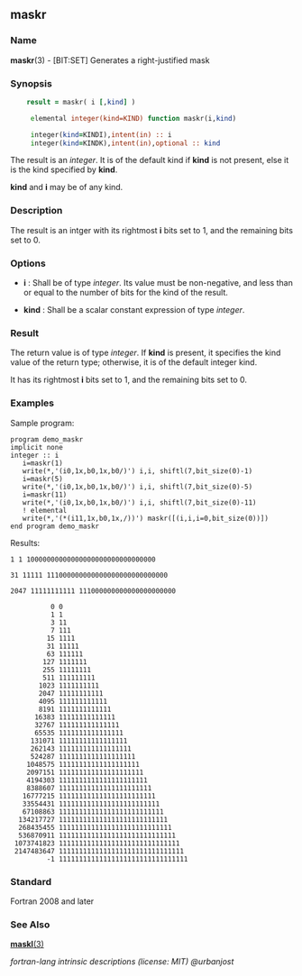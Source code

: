 ## maskr

### **Name**

**maskr**(3) - \[BIT:SET\] Generates a right-justified mask

### **Synopsis**
```fortran
    result = maskr( i [,kind] )
```
```fortran
     elemental integer(kind=KIND) function maskr(i,kind)

     integer(kind=KINDI),intent(in) :: i
     integer(kind=KINDK),intent(in),optional :: kind
```
The result is an _integer_. It is of the default kind if **kind**
is not present, else it is the kind specified by **kind**.

**kind** and **i** may be of any kind.

### **Description**

The result  is an intger with its rightmost **i** bits set to 1, and the
remaining bits set to 0.

### **Options**

- **i**
  : Shall be of type _integer_.
  Its value must be non-negative, and less than or equal to the
  number of bits for the kind of the result.

- **kind**
  : Shall be a scalar constant expression of type _integer_.

### **Result**

The return value is of type _integer_. If **kind** is present, it
specifies the kind value of the return type; otherwise, it is of the
default integer kind.

It has its rightmost **i** bits set to 1, and the remaining bits set to 0.

### **Examples**

Sample program:
```fortrqn
program demo_maskr
implicit none
integer :: i
   i=maskr(1)
   write(*,'(i0,1x,b0,1x,b0/)') i,i, shiftl(7,bit_size(0)-1)
   i=maskr(5)
   write(*,'(i0,1x,b0,1x,b0/)') i,i, shiftl(7,bit_size(0)-5)
   i=maskr(11)
   write(*,'(i0,1x,b0,1x,b0/)') i,i, shiftl(7,bit_size(0)-11)
   ! elemental
   write(*,'(*(i11,1x,b0,1x,/))') maskr([(i,i,i=0,bit_size(0))])
end program demo_maskr
```
Results:
```text
1 1 10000000000000000000000000000000

31 11111 111000000000000000000000000000

2047 11111111111 111000000000000000000000

          0 0
          1 1
          3 11
          7 111
         15 1111
         31 11111
         63 111111
        127 1111111
        255 11111111
        511 111111111
       1023 1111111111
       2047 11111111111
       4095 111111111111
       8191 1111111111111
      16383 11111111111111
      32767 111111111111111
      65535 1111111111111111
     131071 11111111111111111
     262143 111111111111111111
     524287 1111111111111111111
    1048575 11111111111111111111
    2097151 111111111111111111111
    4194303 1111111111111111111111
    8388607 11111111111111111111111
   16777215 111111111111111111111111
   33554431 1111111111111111111111111
   67108863 11111111111111111111111111
  134217727 111111111111111111111111111
  268435455 1111111111111111111111111111
  536870911 11111111111111111111111111111
 1073741823 111111111111111111111111111111
 2147483647 1111111111111111111111111111111
         -1 11111111111111111111111111111111
```
### **Standard**

Fortran 2008 and later

### **See Also**

[**maskl**(3)](#maskl)

 _fortran-lang intrinsic descriptions (license: MIT) \@urbanjost_
